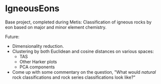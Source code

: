 # IgneousEons
Base project, completed during Metis: Classification of igneous rocks by eon based on major and minor element chemistry.

Future:

* Dimensionality reduction.
* Clustering by both Euclidean and cosine distances on various spaces:
  * TAS
  * Other Harker plots
  * PCA components
* Come up with some commentary on the question, "What would *natural* rock classifications and rock series classifications look like?"